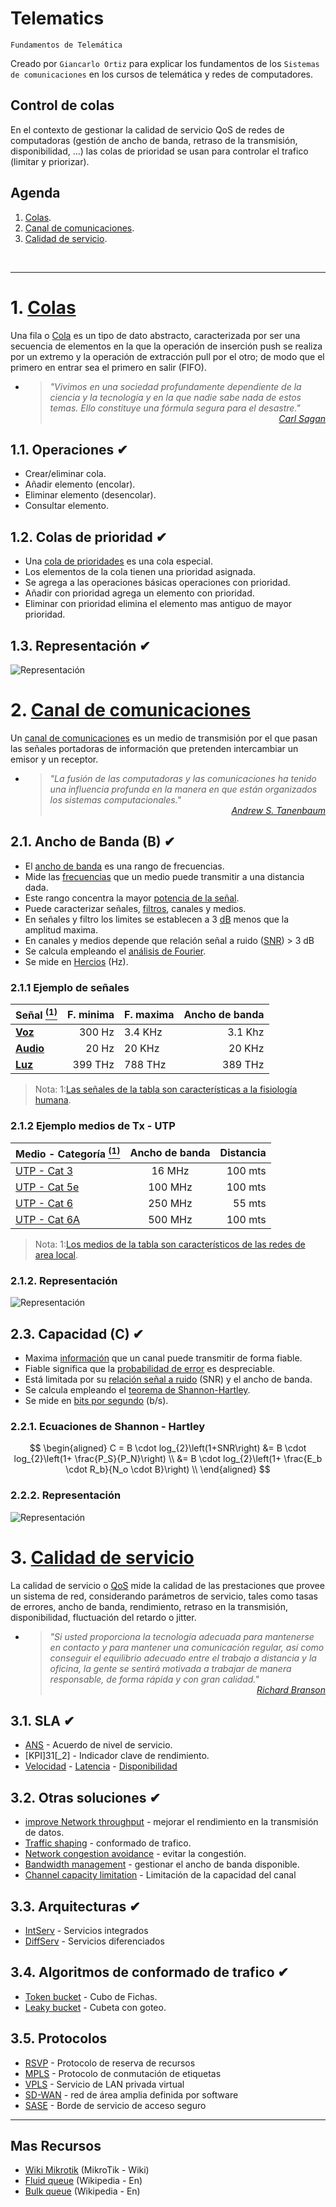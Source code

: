 # Telematics
<p><code>Fundamentos de Telemática</code></p>
<p>Creado por <code>Giancarlo Ortiz</code> para explicar los fundamentos de los <code>Sistemas de comunicaciones</code> en los cursos de telemática y redes de computadores.</p>

## Control de colas
En el contexto de gestionar la calidad de servicio QoS de redes de computadoras (gestión de ancho de banda, retraso de la transmisión, disponibilidad, ...) las colas de prioridad se usan para controlar el trafico (limitar y priorizar).


## Agenda
1. [Colas](#1-colas).
1. [Canal de comunicaciones](#2-canal-de-comunicaciones).
1. [Calidad de servicio](#3-calidad-de-servicio).

<br>

---
# 1. [Colas](#agenda)
Una fila o [Cola][1] es un tipo de dato abstracto, caracterizada por ser una secuencia de elementos en la que la operación de inserción push se realiza por un extremo y la operación de extracción pull por el otro; de modo que el primero en entrar sea el primero en salir (FIFO).

[1]:https://es.wikipedia.org/wiki/Cola_(inform%C3%A1tica)/

* ><i>"Vivimos en una sociedad profundamente dependiente de la ciencia y la tecnología y en la que nadie sabe nada de estos temas. Ello constituye una fórmula segura para el desastre."</i><br>
<cite style="display:block; text-align: right">[Carl Sagan](https://es.wikipedia.org/wiki/Carl_Sagan)</cite>

## 1.1. Operaciones ✔
* Crear/eliminar cola.
* Añadir elemento (encolar).
* Eliminar elemento (desencolar).
* Consultar elemento.

## 1.2. Colas de prioridad ✔
* Una [cola de prioridades][11_1] es una cola especial.
* Los elementos de la cola tienen una prioridad asignada.
* Se agrega a las operaciones básicas operaciones con prioridad. 
* Añadir con prioridad agrega un elemento con prioridad.
* Eliminar con prioridad elimina el elemento mas antiguo de mayor prioridad.

[11_1]:https://es.wikipedia.org/wiki/Cola_de_prioridades

## 1.3. Representación ✔

![Representación](../img/queue.svg "Cola")


# 2. [Canal de comunicaciones](#agenda)
Un [canal de comunicaciones][2] es un medio de transmisión por el que pasan las señales portadoras de información que pretenden intercambiar un emisor y un receptor.

[2]:https://es.wikipedia.org/wiki/Canal_de_comunicaci%C3%B3n

* ><i>"La fusión de las computadoras y las comunicaciones ha tenido una influencia profunda en la manera en que están organizados los sistemas computacionales."</i><br>
<cite style="display:block; text-align: right">[Andrew S. Tanenbaum](https://es.wikipedia.org/wiki/Andrew_S._Tanenbaum)</cite>



## 2.1. Ancho de Banda (B) ✔
* El [ancho de banda][21_1] es una rango de frecuencias.
* Mide las [frecuencias][21_2] que un medio puede transmitir a una distancia dada.
* Este rango concentra la mayor [potencia de la señal][21_3].
* Puede caracterizar señales, [filtros][21_4], canales y medios.
* En señales y filtro los limites se establecen a 3 [dB][21_5] menos que la amplitud maxima.
* En canales y medios depende que relación señal a ruido ([SNR][21_6]) > 3 dB
* Se calcula empleando el [análisis de Fourier][21_7].
* Se mide en [Hercios][21_8] (Hz).

[21_1]:https://es.wikipedia.org/wiki/Ancho_de_banda
[21_2]:https://es.wikipedia.org/wiki/Dominio_de_la_frecuencia
[21_3]:https://es.wikipedia.org/wiki/Densidad_espectral
[21_4]:https://es.wikipedia.org/wiki/Filtro_paso_banda
[21_5]:https://es.wikipedia.org/wiki/Decibelio
[21_6]:https://es.wikipedia.org/wiki/Relaci%C3%B3n_se%C3%B1al/ruido
[21_7]:https://es.wikipedia.org/wiki/Transformada_de_Fourier
[21_8]:https://es.wikipedia.org/wiki/Hercio

### 2.1.1 Ejemplo de señales
|Señal [<sup>(1)</sup>][211] |F. minima|F. maxima|Ancho de banda|
|:--|--:|:--|--:|
| [__Voz__][211_1]   | 300 Hz | 3.4 KHz | 3.1 Khz|
| [__Audio__][211_2] | 20 Hz  | 20 KHz | 20 KHz |
| [__Luz__][211_3]   | 399 THz | 788 THz | 389 THz |

>Nota: 1:[Las señales de la tabla son características a la fisiología humana][211].

[211]:https://es.wikipedia.org/wiki/Sentido_(percepción)#
[211_1]:https://es.wikipedia.org/wiki/Frecuencia_de_voz
[211_2]:https://es.wikipedia.org/wiki/Audici%C3%B3n
[211_3]:https://es.wikipedia.org/wiki/Espectro_visible

### 2.1.2 Ejemplo medios de Tx - UTP
|Medio - Categoría [<sup>(1)</sup>][211] |Ancho de banda|Distancia|
|:--|:--:|--:|
|[UTP - Cat 3][212_1]|16 MHz|100 mts|
|[UTP - Cat 5e][212_2]|100 MHz|100 mts|
|[UTP - Cat 6][212_3]|250 MHz|55 mts|
|[UTP - Cat 6A][212_4]|500 MHz|100 mts|

[212]:https://es.wikipedia.org/wiki/Red_de_%C3%A1rea_local
[212_1]:https://en.wikipedia.org/wiki/Category_3_cable
[212_2]:https://en.wikipedia.org/wiki/Category_5e_cable
[212_3]:https://en.wikipedia.org/wiki/Category_6_cable
[212_4]:https://en.wikipedia.org/wiki/Category_6a_cable

>Nota: 1:[Los medios de la tabla son característicos de las redes de area local][212].

### 2.1.2. Representación

![Representación](../img/wb.svg "Ancho de Banda")

## 2.3. Capacidad (C) ✔
* Maxima [información][23_1] que un canal puede transmitir de forma fiable.
* Fiable significa que la [probabilidad de error][23_2] es despreciable. 
* Está limitada por su [relación señal a ruido][23_3] (SNR) y el ancho de banda.
* Se calcula empleando el [teorema de Shannon-Hartley][23_4].
* Se mide en [bits por segundo][23_5] (b/s). 

[23_1]:https://es.wikipedia.org/wiki/Informaci%C3%B3n
[23_2]:https://es.wikipedia.org/wiki/Teorema_de_Shannon-Hartley
[23_3]:https://es.wikipedia.org/wiki/Relaci%C3%B3n_se%C3%B1al/ruido
[23_4]:https://es.wikipedia.org/wiki/Teorema_de_Shannon-Hartley
[23_5]:https://es.wikipedia.org/wiki/Bits_por_segundo

### 2.2.1. Ecuaciones de Shannon - Hartley

$$
\begin{aligned}
C = B \cdot log_{2}\left(1+SNR\right) &= B \cdot log_{2}\left(1+ \frac{P_S}{P_N}\right) \\
&= B \cdot log_{2}\left(1+ \frac{E_b \cdot R_b}{N_o \cdot B}\right) \\ 
\end{aligned}
$$

### 2.2.2. Representación

![Representación](../img/channel_capacity.svg "Ca")


# 3. [Calidad de servicio](#agenda)
La calidad de servicio o [QoS][3] mide la calidad de las prestaciones que provee un sistema de red, considerando parámetros de servicio, tales como tasas de errores, ancho de banda, rendimiento, retraso en la transmisión, disponibilidad, fluctuación del retardo o jitter.

[3]:https://es.wikipedia.org/wiki/Calidad_de_servicio

* ><i>"Si usted proporciona la tecnología adecuada para mantenerse en contacto y para mantener una comunicación regular, así como conseguir el equilibrio adecuado entre el trabajo a distancia y la oficina, la gente se sentirá motivada a trabajar de manera responsable, de forma rápida y con gran calidad."</i><br>
<cite style="display:block; text-align: right">[Richard Branson](https://es.wikipedia.org/wiki/Richard_Branson)</cite>

## 3.1. SLA ✔
* [ANS][31_1] - Acuerdo de nivel de servicio.
* [KPI]31[_2] - Indicador clave de rendimiento.
* [Velocidad][31_3] - [Latencia][31_4] - [Disponibilidad][31_5]

[31_1]:https://es.wikipedia.org/wiki/Acuerdo_de_nivel_de_servicio
[31_2]:https://es.wikipedia.org/wiki/Indicador_clave_de_rendimiento
[31_3]:https://es.wikipedia.org/wiki/Velocidad_de_conexi%C3%B3n
[31_4]:https://es.wikipedia.org/wiki/Latencia
[31_5]:https://es.wikipedia.org/wiki/Alta_disponibilidad

## 3.2. Otras soluciones ✔
* [improve Network throughput][32_1] - mejorar el rendimiento en la transmisión de datos.
* [Traffic shaping][32_2] - conformado de trafico.
* [Network congestion avoidance][32_3] - evitar la congestión.
* [Bandwidth management][32_4] - gestionar el ancho de banda disponible.
* [Channel capacity limitation][32_5] - Limitación de la capacidad del canal

[32_1]:https://en.wikipedia.org/wiki/Network_throughput
[32_2]:https://en.wikipedia.org/wiki/Traffic_shaping
[32_3]:https://en.wikipedia.org/wiki/Network_congestion#Mitigation
[32_4]:https://en.wikipedia.org/wiki/Bandwidth_management
[32_5]:https://en.wikipedia.org/wiki/Rate_limiting

## 3.3. Arquitecturas ✔
* [IntServ][33_1] - Servicios integrados
* [DiffServ][33_2] - Servicios diferenciados

[33_1]:https://es.wikipedia.org/wiki/Servicios_integrados
[33_2]:https://es.wikipedia.org/wiki/Servicios_Diferenciados


## 3.4. Algoritmos de conformado de trafico ✔
* [Token bucket][34_1] - Cubo de Fichas.
* [Leaky bucket][34_2] - Cubeta con goteo.

[34_1]:https://en.wikipedia.org/wiki/Token_bucket
[34_2]:https://en.wikipedia.org/wiki/Leaky_bucket

## 3.5. Protocolos
* [RSVP][35_1] - Protocolo de reserva de recursos
* [MPLS][35_2] - Protocolo de conmutación de etiquetas
* [VPLS][35_3] - Servicio de LAN privada virtual
* [SD-WAN][35_4] - red de área amplia definida por software
* [SASE][35_5] - Borde de servicio de acceso seguro

[35_1]:https://es.wikipedia.org/wiki/Protocolo_de_reserva_de_recursos
[35_2]:https://es.wikipedia.org/wiki/Multiprotocol_Label_Switching
[35_3]:https://es.wikipedia.org/wiki/Virtual_Private_LAN_Service
[35_4]:https://en.wikipedia.org/wiki/SD-WAN
[35_5]:https://en.wikipedia.org/wiki/Secure_access_service_edge

---
## Mas Recursos
- [Wiki Mikrotik](https://wiki.mikrotik.com/wiki/Main_Page) (MikroTik - Wiki)
- [Fluid queue](https://en.wikipedia.org/wiki/Fluid_queuee) (Wikipedia - En)
- [Bulk queue](https://en.wikipedia.org/wiki/Bulk_queue) (Wikipedia - En)
